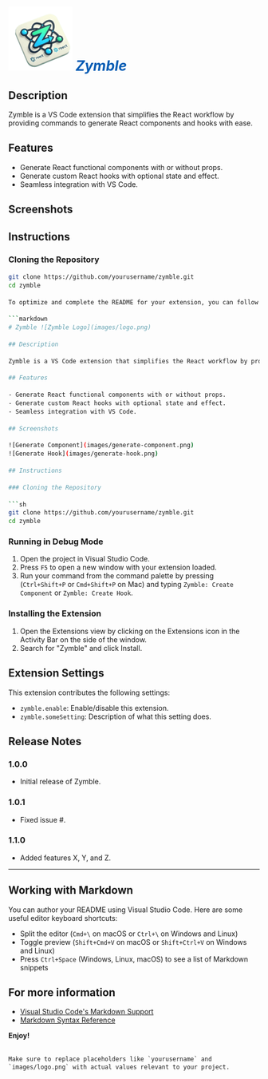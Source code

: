 <h1 style="color: #045CB4;font-style: italic; ">  
  <!-- <img style="width: 90px; height: 90px;" src="https://github.com/nhope123/zymble/blob/main/src/assets/logo.png" alt="Logo" /> -->
  <img src="src/assets/logo.png" alt="Logo" />
  Zymble 
</h1>

## Description

Zymble is a VS Code extension that simplifies the React workflow by providing commands to generate React components and hooks with ease.

## Features

- Generate React functional components with or without props.
- Generate custom React hooks with optional state and effect.
- Seamless integration with VS Code.

## Screenshots

<!-- ![Generate Component](images/generate-component.png)
![Generate Hook](images/generate-hook.png) -->

## Instructions

### Cloning the Repository

````sh
git clone https://github.com/yourusername/zymble.git
cd zymble

To optimize and complete the README for your extension, you can follow this structure:

```markdown
# Zymble ![Zymble Logo](images/logo.png)

## Description

Zymble is a VS Code extension that simplifies the React workflow by providing commands to generate React components and hooks with ease.

## Features

- Generate React functional components with or without props.
- Generate custom React hooks with optional state and effect.
- Seamless integration with VS Code.

## Screenshots

![Generate Component](images/generate-component.png)
![Generate Hook](images/generate-hook.png)

## Instructions

### Cloning the Repository

```sh
git clone https://github.com/yourusername/zymble.git
cd zymble
````

### Running in Debug Mode

1. Open the project in Visual Studio Code.
2. Press `F5` to open a new window with your extension loaded.
3. Run your command from the command palette by pressing (`Ctrl+Shift+P` or `Cmd+Shift+P` on Mac) and typing `Zymble: Create Component` or `Zymble: Create Hook`.

### Installing the Extension

1. Open the Extensions view by clicking on the Extensions icon in the Activity Bar on the side of the window.
2. Search for "Zymble" and click Install.

## Extension Settings

This extension contributes the following settings:

- `zymble.enable`: Enable/disable this extension.
- `zymble.someSetting`: Description of what this setting does.

## Release Notes

### 1.0.0

- Initial release of Zymble.

### 1.0.1

- Fixed issue #.

### 1.1.0

- Added features X, Y, and Z.

---

## Working with Markdown

You can author your README using Visual Studio Code. Here are some useful editor keyboard shortcuts:

- Split the editor (`Cmd+\` on macOS or `Ctrl+\` on Windows and Linux)
- Toggle preview (`Shift+Cmd+V` on macOS or `Shift+Ctrl+V` on Windows and Linux)
- Press `Ctrl+Space` (Windows, Linux, macOS) to see a list of Markdown snippets

## For more information

- [Visual Studio Code's Markdown Support](http://code.visualstudio.com/docs/languages/markdown)
- [Markdown Syntax Reference](https://help.github.com/articles/markdown-basics/)

**Enjoy!**

```

Make sure to replace placeholders like `yourusername` and `images/logo.png` with actual values relevant to your project.
```
